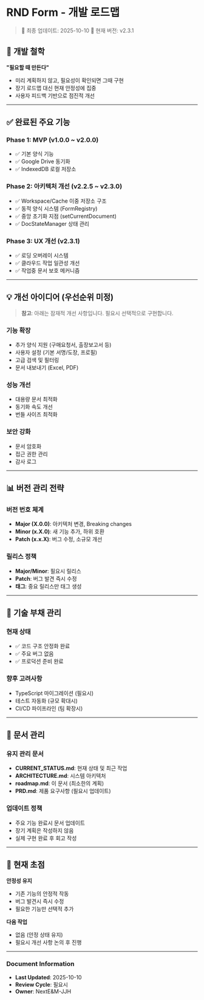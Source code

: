 # RND Form - 개발 로드맵

> 📅 최종 업데이트: 2025-10-10
> 📍 현재 버전: v2.3.1

## 🎯 개발 철학

**"필요할 때 만든다"**
- 미리 계획하지 않고, 필요성이 확인되면 그때 구현
- 장기 로드맵 대신 현재 안정성에 집중
- 사용자 피드백 기반으로 점진적 개선

---

## ✅ 완료된 주요 기능

### Phase 1: MVP (v1.0.0 ~ v2.0.0)
- ✅ 기본 양식 기능
- ✅ Google Drive 동기화
- ✅ IndexedDB 로컬 저장소

### Phase 2: 아키텍처 개선 (v2.2.5 ~ v2.3.0)
- ✅ Workspace/Cache 이중 저장소 구조
- ✅ 동적 양식 시스템 (FormRegistry)
- ✅ 중앙 초기화 지점 (setCurrentDocument)
- ✅ DocStateManager 상태 관리

### Phase 3: UX 개선 (v2.3.1)
- ✅ 로딩 오버레이 시스템
- ✅ 클라우드 작업 일관성 개선
- ✅ 작업중 문서 보호 메커니즘

---

## 💡 개선 아이디어 (우선순위 미정)

> **참고**: 아래는 잠재적 개선 사항입니다. 필요시 선택적으로 구현합니다.

### 기능 확장
- 추가 양식 지원 (구매요청서, 출장보고서 등)
- 사용자 설정 (기본 서명/도장, 프로필)
- 고급 검색 및 필터링
- 문서 내보내기 (Excel, PDF)

### 성능 개선
- 대용량 문서 최적화
- 동기화 속도 개선
- 번들 사이즈 최적화

### 보안 강화
- 문서 암호화
- 접근 권한 관리
- 감사 로그

---

## 📊 버전 관리 전략

### 버전 번호 체계
- **Major (X.0.0)**: 아키텍처 변경, Breaking changes
- **Minor (x.X.0)**: 새 기능 추가, 하위 호환
- **Patch (x.x.X)**: 버그 수정, 소규모 개선

### 릴리스 정책
- **Major/Minor**: 필요시 릴리스
- **Patch**: 버그 발견 즉시 수정
- **태그**: 중요 릴리스만 태그 생성

---

## 🔧 기술 부채 관리

### 현재 상태
- ✅ 코드 구조 안정화 완료
- ✅ 주요 버그 없음
- ✅ 프로덕션 준비 완료

### 향후 고려사항
- TypeScript 마이그레이션 (필요시)
- 테스트 자동화 (규모 확대시)
- CI/CD 파이프라인 (팀 확장시)

---

## 📝 문서 관리

### 유지 관리 문서
- **CURRENT_STATUS.md**: 현재 상태 및 최근 작업
- **ARCHITECTURE.md**: 시스템 아키텍처
- **roadmap.md**: 이 문서 (최소한의 계획)
- **PRD.md**: 제품 요구사항 (필요시 업데이트)

### 업데이트 정책
- 주요 기능 완료시 문서 업데이트
- 장기 계획은 작성하지 않음
- 실제 구현 완료 후 회고 작성

---

## 🎯 현재 초점

**안정성 유지**
- 기존 기능의 안정적 작동
- 버그 발견시 즉시 수정
- 필요한 기능만 선택적 추가

**다음 작업**
- 없음 (안정 상태 유지)
- 필요시 개선 사항 논의 후 진행

---

### Document Information
- **Last Updated**: 2025-10-10
- **Review Cycle**: 필요시
- **Owner**: NextE&M-JJH
